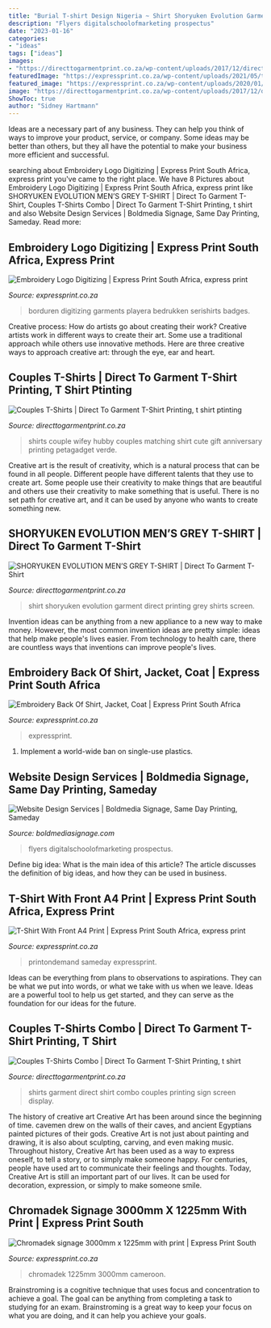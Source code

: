 ```yaml
---
title: "Burial T-shirt Design Nigeria ~ Shirt Shoryuken Evolution Garment Direct Printing Grey Shirts Screen"
description: "Flyers digitalschoolofmarketing prospectus"
date: "2023-01-16"
categories:
- "ideas"
tags: ["ideas"]
images:
- "https://directtogarmentprint.co.za/wp-content/uploads/2017/12/direct-to-garment-14-300x300.jpeg"
featuredImage: "https://expressprint.co.za/wp-content/uploads/2021/05/t-shirts-11-768x1029.jpg"
featured_image: "https://expressprint.co.za/wp-content/uploads/2020/01/express-print-82.jpg"
image: "https://directtogarmentprint.co.za/wp-content/uploads/2017/12/direct-to-garment-46-1-600x800.jpg"
ShowToc: true
author: "Sidney Hartmann"
---
```



Ideas are a necessary part of any business. They can help you think of ways to improve your product, service, or company. Some ideas may be better than others, but they all have the potential to make your business more efficient and successful.

	

		
searching about Embroidery Logo Digitizing | Express Print South Africa, express print you've came to the right place. We have 8 Pictures about Embroidery Logo Digitizing | Express Print South Africa, express print like SHORYUKEN EVOLUTION MEN’S GREY T-SHIRT | Direct To Garment T-Shirt, Couples T-Shirts Combo | Direct To Garment T-Shirt Printing, t shirt and also Website Design Services | Boldmedia Signage, Same Day Printing, Sameday. Read more:
		
    
## Embroidery Logo Digitizing | Express Print South Africa, Express Print

<img loading=lazy src="https://expressprint.co.za/wp-content/uploads/2020/01/express-print-82.jpg" onerror="this.onerror=null;this.src='https://tse2.mm.bing.net/th?id=OIP.pgk85tWJyEcLkuOa1t6xvQHaE9&amp;pid=15.1';" alt="Embroidery Logo Digitizing | Express Print South Africa, express print">

_Source: expressprint.co.za_

>borduren digitizing garments playera bedrukken serishirts badges. 

	

Creative process: How do artists go about creating their work?
Creative artists work in different ways to create their art. Some use a traditional approach while others use innovative methods. Here are three creative ways to approach creative art: through the eye, ear and heart.

    
## Couples T-Shirts | Direct To Garment T-Shirt Printing, T Shirt Ptinting

<img loading=lazy src="https://directtogarmentprint.co.za/wp-content/uploads/2017/12/direct-to-garment-14-300x300.jpeg" onerror="this.onerror=null;this.src='https://tse2.mm.bing.net/th?id=OIP.9kcbU4SZt9J3YiEY08RXlAAAAA&amp;pid=15.1';" alt="Couples T-Shirts | Direct To Garment T-Shirt Printing, t shirt ptinting">

_Source: directtogarmentprint.co.za_

>shirts couple wifey hubby couples matching shirt cute gift anniversary printing petagadget verde. 

	

Creative art is the result of creativity, which is a natural process that can be found in all people. Different people have different talents that they use to create art. Some people use their creativity to make things that are beautiful and others use their creativity to make something that is useful. There is no set path for creative art, and it can be used by anyone who wants to create something new.

    
## SHORYUKEN EVOLUTION MEN’S GREY T-SHIRT | Direct To Garment T-Shirt

<img loading=lazy src="https://directtogarmentprint.co.za/wp-content/uploads/2017/12/direct-to-garment-46-1-600x800.jpg" onerror="this.onerror=null;this.src='https://tse1.mm.bing.net/th?id=OIP.SStTdn0v9JiYM8FMcIY0ZAHaJ4&amp;pid=15.1';" alt="SHORYUKEN EVOLUTION MEN’S GREY T-SHIRT | Direct To Garment T-Shirt">

_Source: directtogarmentprint.co.za_

>shirt shoryuken evolution garment direct printing grey shirts screen. 

	

Invention ideas can be anything from a new appliance to a new way to make money. However, the most common invention ideas are pretty simple: ideas that help make people's lives easier. From technology to health care, there are countless ways that inventions can improve people's lives.

    
## Embroidery Back Of Shirt, Jacket, Coat | Express Print South Africa

<img loading=lazy src="https://expressprint.co.za/wp-content/uploads/2020/01/express-print-91-298x300.jpg" onerror="this.onerror=null;this.src='https://tse4.mm.bing.net/th?id=OIP.UDU_h_9oGmMiqQKc4ViwrAAAAA&amp;pid=15.1';" alt="Embroidery Back Of Shirt, Jacket, Coat | Express Print South Africa">

_Source: expressprint.co.za_

>expressprint. 

	

1. Implement a world-wide ban on single-use plastics.

    
## Website Design Services | Boldmedia Signage, Same Day Printing, Sameday

<img loading=lazy src="https://www.boldmediasignage.com/wp-content/uploads/2019/02/boldmedia-39-768x576.jpg" onerror="this.onerror=null;this.src='https://tse3.mm.bing.net/th?id=OIP.95oN-ATzsTv-ZTjoO8V-JAHaFj&amp;pid=15.1';" alt="Website Design Services | Boldmedia Signage, Same Day Printing, Sameday">

_Source: boldmediasignage.com_

>flyers digitalschoolofmarketing prospectus. 

	

Define big idea: What is the main idea of this article?
The article discusses the definition of big ideas, and how they can be used in business.

    
## T-Shirt With Front A4 Print | Express Print South Africa, Express Print

<img loading=lazy src="https://expressprint.co.za/wp-content/uploads/2021/05/t-shirts-11-768x1029.jpg" onerror="this.onerror=null;this.src='https://tse1.mm.bing.net/th?id=OIP.UiWnS5aZwGRtDSx5xs78dwHaJ7&amp;pid=15.1';" alt="T-Shirt With Front A4 Print | Express Print South Africa, express print">

_Source: expressprint.co.za_

>printondemand sameday expressprint. 

	

Ideas can be everything from plans to observations to aspirations. They can be what we put into words, or what we take with us when we leave. Ideas are a powerful tool to help us get started, and they can serve as the foundation for our ideas for the future.

    
## Couples T-Shirts Combo | Direct To Garment T-Shirt Printing, T Shirt

<img loading=lazy src="https://directtogarmentprint.co.za/wp-content/uploads/2017/12/direct-to-garment-17-600x750.jpg" onerror="this.onerror=null;this.src='https://tse1.mm.bing.net/th?id=OIP.Oprw4sF0Whqo999lIIj8JwHaJQ&amp;pid=15.1';" alt="Couples T-Shirts Combo | Direct To Garment T-Shirt Printing, t shirt">

_Source: directtogarmentprint.co.za_

>shirts garment direct shirt combo couples printing sign screen display. 

	

The history of creative art
Creative Art has been around since the beginning of time. cavemen drew on the walls of their caves, and ancient Egyptians painted pictures of their gods. Creative Art is not just about painting and drawing, it is also about sculpting, carving, and even making music.
Throughout history, Creative Art has been used as a way to express oneself, to tell a story, or to simply make someone happy. For centuries, people have used art to communicate their feelings and thoughts. Today, Creative Art is still an important part of our lives. It can be used for decoration, expression, or simply to make someone smile.

    
## Chromadek Signage 3000mm X 1225mm With Print | Express Print South

<img loading=lazy src="https://expressprint.co.za/wp-content/uploads/2020/01/express-print-121-1024x768.jpg" onerror="this.onerror=null;this.src='https://tse4.mm.bing.net/th?id=OIP.oJEifao2OGTV4QmuJjilrQHaFj&amp;pid=15.1';" alt="Chromadek signage 3000mm x 1225mm with print | Express Print South">

_Source: expressprint.co.za_

>chromadek 1225mm 3000mm cameroon. 

	

Brainstroming is a cognitive technique that uses focus and concentration to achieve a goal. The goal can be anything from completing a task to studying for an exam. Brainstroming is a great way to keep your focus on what you are doing, and it can help you achieve your goals.


